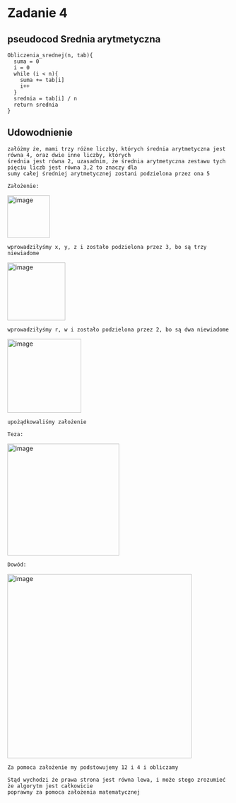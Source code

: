 # Zadanie 4
## pseudocod Srednia arytmetyczna
```
Obliczenia_srednej(n, tab){
  suma = 0
  i = 0
  while (i < n){
    suma += tab[i]
    i++
  }
  srednia = tab[i] / n
  return srednia
}
```
## Udowodnienie
```
załóżmy że, mami trzy różne liczby, których średnia arytmetyczna jest równa 4, oraz dwie inne liczby, których
średnia jest równa 2, uzasadnim, że średnia arytmetyczna zestawu tych pięciu liczb jest równa 3,2 to znaczy dla
sumy całej średniej arytmetycznej zostani podzielona przez ona 5
```
```
Założenie:
```
<img width="96" alt="image" src="https://user-images.githubusercontent.com/115026306/197415714-06384bf0-47e8-4f39-84bf-fde23b972e92.png">

```
wprowadziłyśmy x, y, z i zostało podzielona przez 3, bo są trzy niewiadome
```

<img width="131" alt="image" src="https://user-images.githubusercontent.com/115026306/197415884-4af7290d-27a1-4961-a550-2966023a0e42.png">

```
wprowadziłyśmy r, w i zostało podzielona przez 2, bo są dwa niewiadome
```
<img width="167" alt="image" src="https://user-images.githubusercontent.com/115026306/197416590-6ec36f99-999d-45a0-a801-a3d8e8dc5104.png">

```
upożądkowaliśmy założenie
```
```
Teza:
```

<img width="253" alt="image" src="https://user-images.githubusercontent.com/115026306/197416421-09986580-93bb-4de9-a8b3-e599afb15b79.png">

```
Dowód:
```
<img width="417" alt="image" src="https://user-images.githubusercontent.com/115026306/197416501-55472261-c539-4a9f-ba61-ca7c78ebd5a0.png">

```
Za pomoca założenie my podstowujemy 12 i 4 i obliczamy
```

```
Stąd wychodzi że prawa strona jest równa lewa, i może stego zrozumieć że algorytm jest całkowicie 
poprawny za pomoca założenia matematycznej
```
